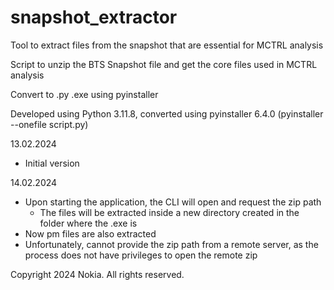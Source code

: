 # snapshot_extractor
Tool to extract files from the snapshot that are essential for MCTRL analysis

Script to unzip the BTS Snapshot file and get the core files used in MCTRL analysis

Convert to .py .exe using pyinstaller

Developed using Python 3.11.8, converted using pyinstaller 6.4.0 (pyinstaller --onefile script.py)

13.02.2024 
- Initial version

14.02.2024 

- Upon starting the application, the CLI will open and request the zip path
  - The files will be extracted inside a new directory created in the folder where the .exe is
- Now pm files are also extracted
- Unfortunately, cannot provide the zip path from a remote server, as the process does not have privileges to open the remote zip


Copyright 2024 Nokia. All rights reserved.
